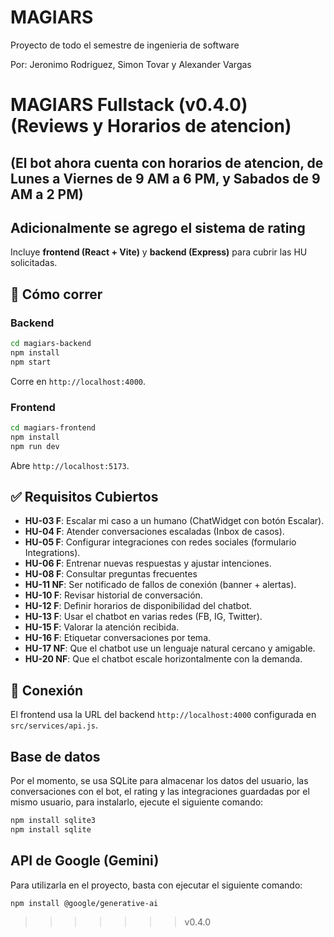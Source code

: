 
# MAGIARS
Proyecto de todo el semestre de ingenieria de software

Por:
Jeronimo Rodriguez,
Simon Tovar y
Alexander Vargas


# MAGIARS Fullstack (v0.4.0) (Reviews y Horarios de atencion)
## (El bot ahora cuenta con horarios de atencion, de Lunes a Viernes de 9 AM a 6 PM, y Sabados de 9 AM a 2 PM)
## Adicionalmente se agrego el sistema de rating

Incluye **frontend (React + Vite)** y **backend (Express)** para cubrir las HU solicitadas.

## 🚀 Cómo correr

### Backend
```bash
cd magiars-backend
npm install
npm start
```
Corre en `http://localhost:4000`.

### Frontend
```bash
cd magiars-frontend
npm install
npm run dev
```
Abre `http://localhost:5173`.

## ✅ Requisitos Cubiertos
- **HU-03 F**: Escalar mi caso a un humano (ChatWidget con botón Escalar).
- **HU-04 F**: Atender conversaciones escaladas (Inbox de casos).
- **HU-05 F**: Configurar integraciones con redes sociales (formulario Integrations).
- **HU-06 F**: Entrenar nuevas respuestas y ajustar intenciones.
- **HU-08 F**: Consultar preguntas frecuentes
- **HU-11 NF**: Ser notificado de fallos de conexión (banner + alertas).
- **HU-10 F**: Revisar historial de conversación.
- **HU-12 F**: Definir horarios de disponibilidad del chatbot.
- **HU-13 F**: Usar el chatbot en varias redes (FB, IG, Twitter).
- **HU-15 F**: Valorar la atención recibida.
- **HU-16 F**: Etiquetar conversaciones por tema.
- **HU-17 NF**: Que el chatbot use un lenguaje natural cercano y amigable.
- **HU-20 NF**: Que el chatbot escale horizontalmente con la demanda.

## 🔗 Conexión
El frontend usa la URL del backend `http://localhost:4000` configurada en `src/services/api.js`.

## Base de datos
Por el momento, se usa SQLite para almacenar los datos del usuario, las conversaciones con el bot, el rating y las integraciones guardadas por el mismo usuario, para instalarlo, ejecute el siguiente comando:

```bash
npm install sqlite3
npm install sqlite
```

## API de Google (Gemini)
Para utilizarla en el proyecto, basta con ejecutar el siguiente comando:

```bash
npm install @google/generative-ai
```
>>>>>>> v0.4.0
